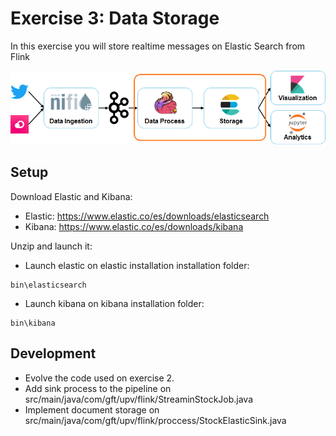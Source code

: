 # Exercise 3: Data Storage

In this exercise you will store realtime messages on Elastic Search from Flink

![Exercise architecture](../img/architecture_exercise3.png)

## Setup

Download Elastic and Kibana:

* Elastic: https://www.elastic.co/es/downloads/elasticsearch
* Kibana: https://www.elastic.co/es/downloads/kibana

Unzip and launch it:

* Launch elastic on elastic installation installation folder:
```
bin\elasticsearch
```

* Launch kibana on kibana installation folder:
```
bin\kibana
```

## Development

* Evolve the code used on exercise 2. 
* Add sink process to the pipeline on src/main/java/com/gft/upv/flink/StreaminStockJob.java
* Implement document storage on src/main/java/com/gft/upv/flink/proccess/StockElasticSink.java

